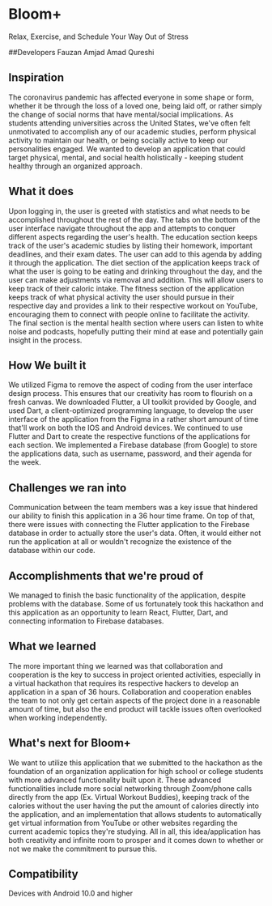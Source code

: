 # Bloom+
Relax, Exercise, and Schedule Your Way Out of Stress

##Developers
Fauzan Amjad
Amad Qureshi

## Inspiration
The coronavirus pandemic has affected everyone in some shape or form, whether it be through the loss of a loved one, being laid off, or rather simply the change of social norms that have mental/social implications. As students attending universities across the United States, we've often felt unmotivated to accomplish any of our academic studies, perform physical activity to maintain our health, or being socially active to keep our personalities engaged. We wanted to develop an application that could target physical, mental, and social health holistically - keeping student healthy through an organized approach.

## What it does
Upon logging in, the user is greeted with statistics and what needs to be accomplished throughout the rest of the day. The tabs on the bottom of the user interface navigate throughout the app and attempts to conquer different aspects regarding the user's health. The education section keeps track of the user's academic studies by listing their homework, important deadlines, and their exam dates. The user can add to this agenda by adding it through the application. The diet section of the application keeps track of what the user is going to be eating and drinking throughout the day, and the user can make adjustments via removal and addition. This will allow users to keep track of their caloric intake. The fitness section of the application keeps track of what physical activity the user should pursue in their respective day and provides a link to their respective workout on YouTube, encouraging them to connect with people online to facilitate the activity. The final section is the mental health section where users can listen to white noise and podcasts, hopefully putting their mind at ease and potentially gain insight in the process.

## How We built it
We utilized Figma to remove the aspect of coding from the user interface design process. This ensures that our creativity has room to flourish on a fresh canvas. We downloaded Flutter, a UI toolkit provided by Google, and used Dart, a client-optimized programming language, to develop the user interface of the application from the Figma in a rather short amount of time that'll work on both the IOS and Android devices. We continued to use Flutter and Dart to create the respective functions of the applications for each section. We implemented a Firebase database (from Google) to store the applications data, such as username, password, and their agenda for the week.

## Challenges we ran into
Communication between the team members was a key issue that hindered our ability to finish this application in a 36 hour time frame. On top of that, there were issues with connecting the Flutter application to the Firebase database in order to actually store the user's data. Often, it would either not run the application at all or wouldn't recognize the existence of the database within our code.

## Accomplishments that we're proud of
We managed to finish the basic functionality of the application, despite problems with the database. Some of us fortunately took this hackathon and this application as an opportunity to learn React, Flutter, Dart, and connecting information to Firebase databases.

## What we learned
The more important thing we learned was that collaboration and cooperation is the key to success in project oriented activities, especially in a virtual hackathon that requires its respective hackers to develop an application in a span of 36 hours. Collaboration and cooperation enables the team to not only get certain aspects of the project done in a reasonable amount of time, but also the end product will tackle issues often overlooked when working independently.

## What's next for Bloom+
We want to utilize this application that we submitted to the hackathon as the foundation of an organization application for high school or college students with more advanced functionality built upon it. These advanced functionalities include more social networking through Zoom/phone calls directly from the app (Ex. Virtual Workout Buddies), keeping track of the calories without the user having the put the amount of calories directly into the application, and an implementation that allows students to automatically get virtual information from YouTube or other websites regarding the current academic topics they're studying. All in all, this idea/application has both creativity and infinite room to prosper and it comes down to whether or not we make the commitment to pursue this.

## Compatibility
Devices with Android 10.0 and higher

